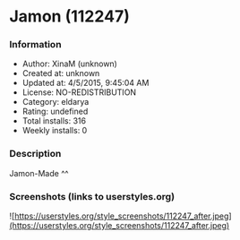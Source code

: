 # Jamon (112247)

### Information
- Author: XinaM (unknown)
- Created at: unknown
- Updated at: 4/5/2015, 9:45:04 AM
- License: NO-REDISTRIBUTION
- Category: eldarya
- Rating: undefined
- Total installs: 316
- Weekly installs: 0


### Description
Jamon-Made ^^


### Screenshots (links to userstyles.org)
![https://userstyles.org/style_screenshots/112247_after.jpeg](https://userstyles.org/style_screenshots/112247_after.jpeg)


